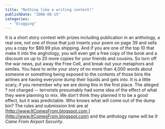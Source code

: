 ```yaml
---
title: "Nothing like a writing contest!"
publishDate: "2006-08-15"
categories: 
  - "blogging"
---
```


It is a short story contest with prizes including publication in an anthology, a real one, not one of those that just inserts your poem on page 39 and sells you a copy for $89.99 plus shipping. And if you are one of the top 10 that make it into the anghology, you will even get a free copy of the book and a discount on up to 20 more copies for your friends and cousins. So turn off the war news, put away the Free Cell, and break out your metaphors and similes. You have to write your story of no more than 4,000 words about someone or something being exposed to the contents of those bins the airlines are having everyone dump their liquids and gels into. It is a little scary, if you remember why we are doing this in the first place. The alleged ? not charged -- terrorists presumably had some idea of the effect of what they were planning to mix. We don't think they planned it to be a good effect, but it was predictable. Who knows what will come out of the dump bin? The rules and submission link are at [http://www.ItComesFrom.blogspot.com,](http://www.ItComesFrom.blogspot.com) and the anthology name will be _It Came From Airport Security_.
